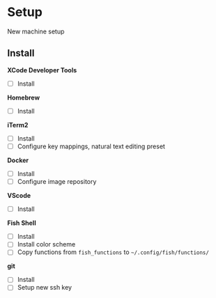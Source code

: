# Setup

New machine setup

## Install

**XCode Developer Tools**  
- [ ] Install

**Homebrew**  
- [ ] Install

**iTerm2**  
- [ ] Install
- [ ] Configure key mappings, natural text editing preset

**Docker**
- [ ] Install  
- [ ] Configure image repository

**VScode**  
- [ ] Install

**Fish Shell**  
- [ ] Install
- [ ] Install color scheme
- [ ] Copy functions from `fish_functions` to `~/.config/fish/functions/`

**git**
- [ ] Install
- [ ] Setup new ssh key
